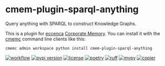 # cmem-plugin-sparql-anything

Query anything with SPARQL to construct Knowledge Graphs.

This is a plugin for [eccenca](https://eccenca.com) [Corporate Memory](https://documentation.eccenca.com). You can install it with the [cmemc](https://eccenca.com/go/cmemc) command line clients like this:

```
cmemc admin workspace python install cmem-plugin-sparql-anything
```
[![workflow](https://github.com/eccenca/cmem-plugin-sparql-anything/actions/workflows/check.yml/badge.svg)](https://github.com/eccenca/cmem-plugin-sparql-anything/actions) [![pypi version](https://img.shields.io/pypi/v/cmem-plugin-sparql-anything)](https://pypi.org/project/cmem-plugin-sparql-anything) [![license](https://img.shields.io/pypi/l/cmem-plugin-sparql-anything)](https://pypi.org/project/cmem-plugin-sparql-anything)
[![poetry][poetry-shield]][poetry-link] [![ruff][ruff-shield]][ruff-link] [![mypy][mypy-shield]][mypy-link] [![copier][copier-shield]][copier] 

[cmem-link]: https://documentation.eccenca.com
[cmem-shield]: https://img.shields.io/endpoint?url=https://dev.documentation.eccenca.com/badge.json
[poetry-link]: https://python-poetry.org/
[poetry-shield]: https://img.shields.io/endpoint?url=https://python-poetry.org/badge/v0.json
[ruff-link]: https://docs.astral.sh/ruff/
[ruff-shield]: https://img.shields.io/endpoint?url=https://raw.githubusercontent.com/astral-sh/ruff/main/assets/badge/v2.json&label=Code%20Style
[mypy-link]: https://mypy-lang.org/
[mypy-shield]: https://www.mypy-lang.org/static/mypy_badge.svg
[copier]: https://copier.readthedocs.io/
[copier-shield]: https://img.shields.io/endpoint?url=https://raw.githubusercontent.com/copier-org/copier/master/img/badge/badge-grayscale-inverted-border-purple.json

